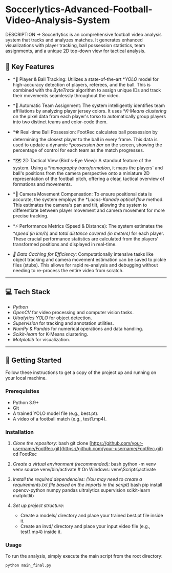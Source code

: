 # Soccerlytics-Advanced-Football-Video-Analysis-System
DESCRIPTION ->
Soccerlytics is an comprehensive football video analysis system that tracks and analyzes matches. It generates enhanced visualizations with player tracking, ball possession statistics, team assignments, and a unique 2D top-down view for tactical analysis.

## 🌟 Key Features

-   *🔎 Player & Ball Tracking: Utilizes a state-of-the-art **YOLO* model for high-accuracy detection of players, referees, and the ball. This is combined with the *ByteTrack* algorithm to assign unique IDs and track their movements seamlessly throughout the video.

-   *🎨 Automatic Team Assignment: The system intelligently identifies team affiliations by analyzing player jersey colors. It uses **K-Means clustering* on the pixel data from each player's torso to automatically group players into two distinct teams and color-code them.

-   *⚽ Real-time Ball Possession: FootRec calculates ball possession by determining the closest player to the ball in every frame. This data is used to update a dynamic **possession bar* on the screen, showing the percentage of control for each team as the match progresses.

-   *🗺 2D Tactical View (Bird's-Eye View): A standout feature of the system. Using a **homography transformation*, it maps the players' and ball's positions from the camera perspective onto a miniature 2D representation of the football pitch, offering a clear, tactical overview of formations and movements.

-   *🎥 Camera Movement Compensation: To ensure positional data is accurate, the system employs the **Lucas-Kanade optical flow* method. This estimates the camera's pan and tilt, allowing the system to differentiate between player movement and camera movement for more precise tracking.

-   *⚡ Performance Metrics (Speed & Distance): The system estimates the **speed (in km/h)* and *total distance covered (in meters)* for each player. These crucial performance statistics are calculated from the players' transformed positions and displayed in real-time.

-   *💾 Data Caching for Efficiency*: Computationally intensive tasks like object tracking and camera movement estimation can be saved to pickle files (stubs). This allows for rapid re-analysis and debugging without needing to re-process the entire video from scratch.

---

## 💻 Tech Stack

-   *Python*
-   *OpenCV* for video processing and computer vision tasks.
-   *Ultralytics YOLO* for object detection.
-   *Supervision* for tracking and annotation utilities.
-   *NumPy* & *Pandas* for numerical operations and data handling.
-   *Scikit-learn* for K-Means clustering.
-   *Matplotlib* for visualization.

---

## 🚀 Getting Started

Follow these instructions to get a copy of the project up and running on your local machine.

### Prerequisites

-   Python 3.9+
-   Git
-   A trained YOLO model file (e.g., best.pt).
-   A video of a football match (e.g., test1.mp4).

### Installation

1.  *Clone the repository:*
    bash
    git clone [https://github.com/your-username/FootRec.git](https://github.com/your-username/FootRec.git)
    cd FootRec
    

2.  *Create a virtual environment (recommended):*
    bash
    python -m venv venv
    source venv/bin/activate  # On Windows: venv\Scripts\activate
    

3.  *Install the required dependencies:*
    *(You may need to create a requirements.txt file based on the imports in the script)*
    bash
    pip install opencv-python numpy pandas ultralytics supervision scikit-learn matplotlib
    

4.  *Set up project structure:*
    -   Create a models/ directory and place your trained best.pt file inside it.
    -   Create an invd/ directory and place your input video file (e.g., test1.mp4) inside it.

### Usage

To run the analysis, simply execute the main script from the root directory:

```bash
python main_final.py 
